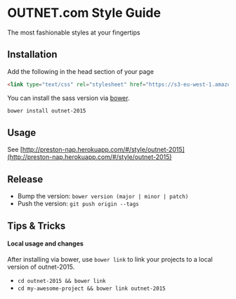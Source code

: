 # OUTNET.com Style Guide
The most fashionable styles at your fingertips

## Installation

Add the following in the head section of your page
```html
<link type="text/css" rel="stylesheet" href="https://s3-eu-west-1.amazonaws.com/preston-assets-dev/css/styles/outnet-2015/styles.css">
```

You can install the sass version via [bower](http://bower.io).
```bash
bower install outnet-2015
```

## Usage
See [http://preston-nap.herokuapp.com/#/style/outnet-2015](http://preston-nap.herokuapp.com/#/style/outnet-2015)

## Release
- Bump the version: `bower version (major | minor | patch)`
- Push the version: `git push origin --tags`

## Tips & Tricks
#### Local usage and changes
After installing via bower, use `bower link` to link your projects to a local version of outnet-2015.
- `cd outnet-2015 && bower link`
- `cd my-awesome-project && bower link outnet-2015`
